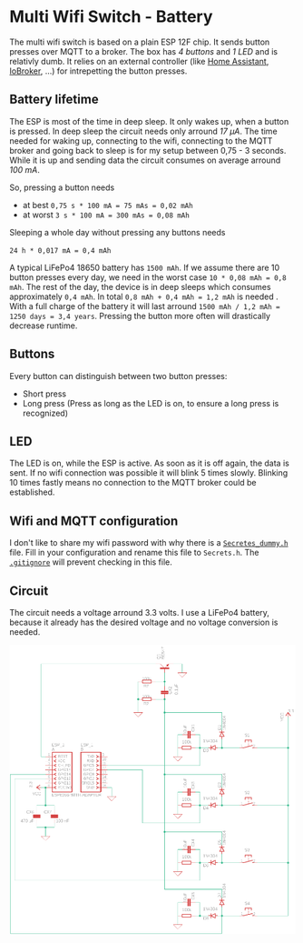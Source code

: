 # Multi Wifi Switch - Battery

The multi wifi switch is based on a plain ESP 12F chip. It sends button presses over MQTT to a broker. The box has *4 buttons* and *1 LED* and is relativly dumb.  It relies on an external controller (like [Home Assistant](https://www.home-assistant.io/), [IoBroker](https://www.iobroker.net/), ...) for intrepetting the button presses.

## Battery lifetime

The ESP is most of the time in deep sleep. It only wakes up, when a button is pressed. In deep sleep the circuit needs only arround *17 µA*. The time needed for waking up, connecting to the wifi, connecting to the MQTT broker and going back to sleep is for my setup between 0,75 - 3 seconds. While it is up and sending data the circuit consumes on average arround *100 mA*.

So, pressing a button needs

* at best `0,75 s * 100 mA = 75 mAs = 0,02 mAh`
* at worst `3 s * 100 mA = 300 mAs = 0,08 mAh`

Sleeping a whole day without pressing any buttons needs

`24 h * 0,017 mA = 0,4 mAh`

A typical LiFePo4 18650 battery has `1500 mAh`. If we assume there are 10 button presses every day, we need in the worst case `10 * 0,08 mAh = 0,8 mAh`. The rest of the day, the device is in deep sleeps which consumes approximately `0,4 mAh`. In total `0,8 mAh + 0,4 mAh = 1,2 mAh` is needed . With a full charge of the battery it will last arround `1500 mAh / 1,2 mAh = 1250 days = 3,4 years`. Pressing the button more often will drastically decrease runtime.

## Buttons

Every button can distinguish between two button presses:

* Short press
* Long press (Press as long as the LED is on, to ensure a long press is recognized)

## LED

The LED is on, while the ESP is active. As soon as it is off again, the data is sent. If no wifi connection was possible it will blink 5 times slowly. Blinking 10 times fastly means no connection to the MQTT broker could be established.

## Wifi and MQTT configuration

I don't like to share my wifi password with why there is a [`Secretes_dummy.h`](src/../Secrets_dummy.h) file. Fill in your configuration and rename this file to `Secrets.h`. The [`.gitignore`](.gitignore) will prevent checking in this file.

## Circuit

The circuit needs a voltage arround 3.3 volts. I use a LiFePo4 battery, because it already has the desired voltage and no voltage conversion is needed.

![Circuit](image/Circuit.png)